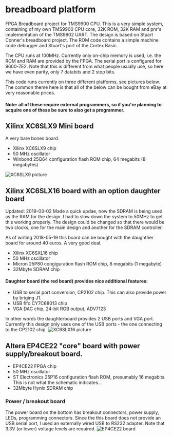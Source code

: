 # breadboard platform
FPGA Breadboard project for TMS9900 CPU. This is a very simple system, containing of my own TMS9900 CPU core, 32K ROM, 32K RAM and pnr's implementation of the TMS9902 UART. The design is based on Stuart Conner's breadboard project. The ROM code contains a simple machine code debugger and Stuart's port of the Cortex Basic.

The CPU runs at 100MHz. Currently only on-chip memory is used, i.e. the ROM and RAM are provided by the FPGA. The serial port is configured for 9600-7E2. Note that this is different from what people usually use, so here we have even parity, only 7 databits and 2 stop bits.

This code runs currently on three different platforms, see pictures below. The common theme here is that all of the below can be bought from eBay at very reasonable prices. 

 #### Note: all of these require external programmers, so if you're planning to acquire one of these be sure to also get a programmer. 

## Xilinx XC6SLX9 Mini board
A very bare bones board. 
* Xilinx XC6SLX9 chip
* 50 MHz oscillator
* Winbond 25Q64 configuration flash ROM chip, 64 megabits (8 megabytes)

![XC6SLX9 picture](https://user-images.githubusercontent.com/18168418/40271371-22704894-5ba5-11e8-9301-0d9d349e5e0e.jpg)

## Xilinx XC6SLX16 board with an option daughter board
Updated: 2019-03-02 Made a quick updae, now the SDRAM is being used as the RAM for the design. I had to slow down the system to 50MHz to get this working properly. The design could be changed so that there would be two clocks, one for the main design and another for the SDRAM controller.

As of writing 2018-05-19 this board can be bought with the daughther board for around 40 euros. A very good deal.
* Xilinx XC6SXL16 chip
* 50 MHz oscillator
* Micron 25P80 congiguration flash ROM chip, 8 megabits (1 megabyte)
* 32Mbyte SDRAM chip
#### Daughter board (the red board) provides nice additional features:
* USB to serial port conversion, CP2102 chip. This can also provide power by briging J1.
* USB fifo CY7C68013 chip
* VGA DAC chip, 24-bit RGB output, ADV7123

In other words the daughterboard provides 2 USB ports and VGA port. Currently this design only uses one of the USB ports - the one connecting to the CP2102 chip.
![XC6SLX16 picture](https://user-images.githubusercontent.com/18168418/40271384-49ce3c5c-5ba5-11e8-925c-55ba36bf69d6.jpg)

## Altera EP4CE22 "core" board with power supply/breakout board.
* EP4CE22 FPGA chip
* 50 MHz oscillator
* ST Electronics 25P16 configuration flash ROM, presumably 16 megabits. This is not what the schematic indicates...
* 32Mbyte Hynix SDRAM chip

### Power / breakout board
The power board on the bottom has breakout connectors, power supply, LEDs, programming connectors.
Since the this board does not provide an USB serial port, I used an externally wired USB to RS232 adapter. Note that 3.3V (or lower) voltage levels are required.
![EP4CE22 board](https://user-images.githubusercontent.com/18168418/40271389-598204a8-5ba5-11e8-9f86-a6f73fcdb5a6.jpg)
